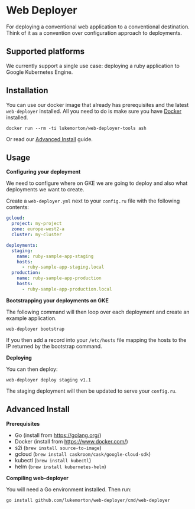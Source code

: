 # Web Deployer

For deploying a conventional web application to a conventional destination. Think of it as a convention over configuration approach to deployments.

## Supported platforms

We currently support a single use case: deploying a ruby application to Google Kubernetes Engine.

## Installation

You can use our docker image that already has prerequisites and the latest `web-deployer` installed. All you need to do is make sure you have [Docker](https://docs.docker.com/install/) installed.

```
docker run --rm -ti lukemorton/web-deployer-tools ash
```

Or read our [Advanced Install](#advanced-install) guide.

## Usage

**Configuring your deployment**

We need to configure where on GKE we are going to deploy and also what deployments we want to create.

Create a `web-deployer.yml` next to your `config.ru` file with the following contents:

``` yml
gcloud:
  project: my-project
  zone: europe-west2-a
  cluster: my-cluster

deployments:
  staging:
    name: ruby-sample-app-staging
    hosts:
      - ruby-sample-app-staging.local
  production:
    name: ruby-sample-app-production
    hosts:
      - ruby-sample-app-production.local
```

**Bootstrapping your deployments on GKE**

The following command will then loop over each deployment and create an example application.

```
web-deployer bootstrap
```

If you then add a record into your `/etc/hosts` file mapping the hosts to the IP returned by the bootstrap command.

**Deploying**

You can then deploy:

```
web-deployer deploy staging v1.1
```

The staging deployment will then be updated to serve your `config.ru`.

## Advanced Install

**Prerequisites**

 - Go (install from https://golang.org/)
 - Docker (install from https://www.docker.com/)
 - s2i (`brew install source-to-image`)
 - gcloud (`brew install caskroom/cask/google-cloud-sdk`)
 - kubectl (`brew install kubectl`)
 - helm (`brew install kubernetes-helm`)

**Compiling web-deployer**

You will need a Go environment installed. Then run:

```
go install github.com/lukemorton/web-deployer/cmd/web-deployer
```
